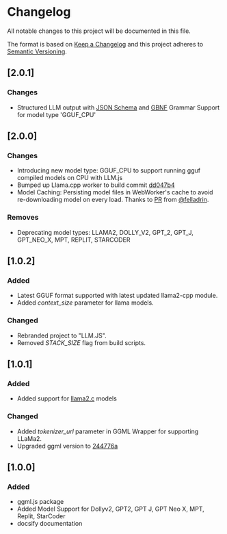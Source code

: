 # Changelog

All notable changes to this project will be documented in this file.

The format is based on [Keep a Changelog](https://keepachangelog.com/en/1.0.0/) and this project adheres to [Semantic Versioning](https://semver.org/spec/v2.0.0.html).

## [2.0.1]

### Changes

- Structured LLM output with [JSON Schema](https://json-schema.org/) and [GBNF](https://github.com/ggerganov/llama.cpp/blob/master/grammars/README.md) Grammar Support for model type 'GGUF_CPU'

## [2.0.0]

### Changes

- Introducing new model type: GGUF_CPU to support running gguf compiled models on CPU with LLM.js
- Bumped up Llama.cpp worker to build commit [dd047b4](https://github.com/ggerganov/llama.cpp/tree/dd047b476c8b904e0c25e5dbc5bee6ffde2f6e17)
- Model Caching: Persisting model files in WebWorker's cache to avoid re-downloading model on every load. Thanks to [PR](https://github.com/rahuldshetty/llm.js/pull/3) from [@felladrin](https://github.com/felladrin).

### Removes

- Deprecating model types: LLAMA2, DOLLY_V2, GPT_2, GPT_J, GPT_NEO_X, MPT, REPLIT, STARCODER

## [1.0.2]

### Added

- Latest GGUF format supported with latest updated llama2-cpp module.
- Added *context_size* parameter for llama models.

### Changed

- Rebranded project to "LLM.JS".
- Removed *STACK_SIZE* flag from build scripts.

## [1.0.1]

### Added

- Added support for [llama2.c](https://github.com/karpathy/llama2.c) models

### Changed

- Added *tokenizer_url* parameter in GGML Wrapper for supporting LLaMa2.  
- Upgraded ggml version to [244776a](https://github.com/ggerganov/ggml/commit/244776a089ebed7f0332f9c8bdc38d2d40464493)

## [1.0.0]

### Added

- ggml.js package
- Added Model Support for Dollyv2, GPT2, GPT J, GPT Neo X, MPT, Replit, StarCoder
- docsify documentation